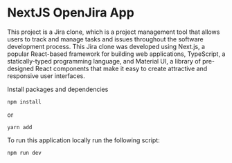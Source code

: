# NextJS OpenJira App

This project is a Jira clone, which is a project management tool that allows users to track and manage tasks and issues throughout the software development process. This Jira clone was developed using Next.js, a popular React-based framework for building web applications, TypeScript, a statically-typed programming language, and Material UI, a library of pre-designed React components that make it easy to create attractive and responsive user interfaces.



Install packages and dependencies

```
npm install
```

or 

```
yarn add
```

To run this application locally run the following script:

```
npm run dev
```
